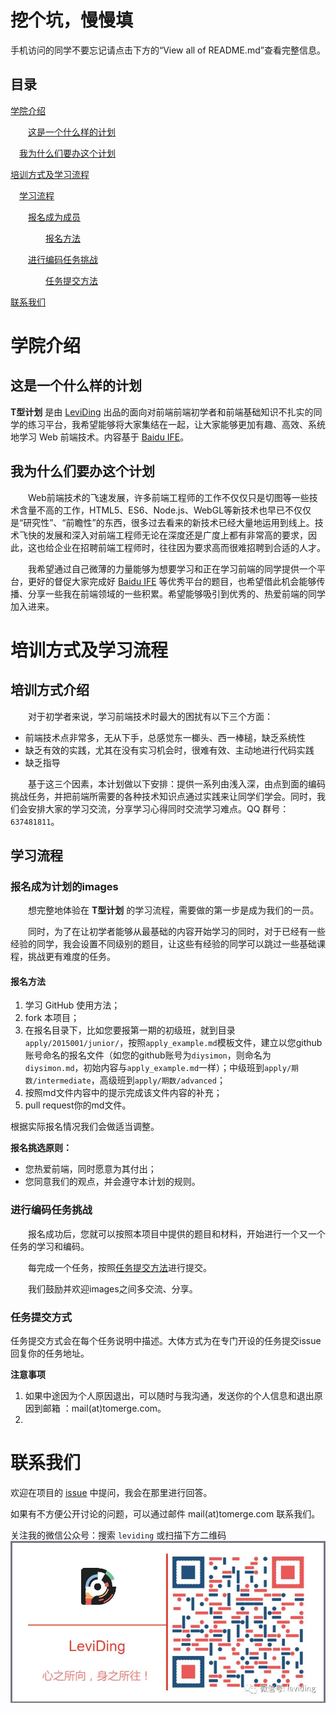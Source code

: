 # 挖个坑，慢慢填

手机访问的同学不要忘记请点击下方的“View all of README.md”查看完整信息。

## 目录

[学院介绍](#学院介绍)

&emsp;&emsp;[这是一个什么样的计划](#这是一个什么样的计划)

&emsp;[我为什么们要办这个计划](#我为什么们要办这个计划)

[培训方式及学习流程](#培训方式及学习流程)

&emsp;[学习流程](#学习流程)

&emsp;&emsp;[报名成为成员](#报名成为成员)

&emsp;&emsp;&emsp;&emsp;[报名方法](#报名方法)

&emsp;&emsp;[进行编码任务挑战](#进行编码任务挑战)

&emsp;&emsp;&emsp;&emsp;[任务提交方法](#任务提交方法)

[联系我们](#联系我们)

# 学院介绍

## 这是一个什么样的计划

**T型计划** 是由 [LeviDing](https://github.com/leviding) 出品的面向对前端前端初学者和前端基础知识不扎实的同学的练习平台，我希望能够将大家集结在一起，让大家能够更加有趣、高效、系统地学习 Web 前端技术。内容基于 [Baidu IFE](http://ife.baidu.com/)。

## 我为什么们要办这个计划

&emsp;&emsp;Web前端技术的飞速发展，许多前端工程师的工作不仅仅只是切图等一些技术含量不高的工作，HTML5、ES6、Node.js、WebGL等新技术也早已不仅仅是“研究性”、“前瞻性”的东西，很多过去看来的新技术已经大量地运用到线上。技术飞快的发展和深入对前端工程师无论在深度还是广度上都有非常高的要求，因此，这也给企业在招聘前端工程师时，往往因为要求高而很难招聘到合适的人才。

&emsp;&emsp;我希望通过自己微薄的力量能够为想要学习和正在学习前端的同学提供一个平台，更好的督促大家完成好 [Baidu IFE](http://ife.baidu.com/) 等优秀平台的题目，也希望借此机会能够传播、分享一些我在前端领域的一些积累。希望能够吸引到优秀的、热爱前端的同学加入进来。

# 培训方式及学习流程

## 培训方式介绍

&emsp;&emsp;对于初学者来说，学习前端技术时最大的困扰有以下三个方面：

* 前端技术点非常多，无从下手，总感觉东一榔头、西一棒槌，缺乏系统性
* 缺乏有效的实践，尤其在没有实习机会时，很难有效、主动地进行代码实践
* 缺乏指导

&emsp;&emsp;基于这三个因素，本计划做以下安排：提供一系列由浅入深，由点到面的编码挑战任务，并把前端所需要的各种技术知识点通过实践来让同学们学会。同时，我们会安排大家的学习交流，分享学习心得同时交流学习难点。QQ 群号：`637481811`。

## 学习流程

### 报名成为计划的images

&emsp;&emsp;想完整地体验在 **T型计划** 的学习流程，需要做的第一步是成为我们的一员。

&emsp;&emsp;同时，为了在让初学者能够从最基础的内容开始学习的同时，对于已经有一些经验的同学，我会设置不同级别的题目，让这些有经验的同学可以跳过一些基础课程，挑战更有难度的任务。

#### 报名方法

1. 学习 GitHub 使用方法；
2. fork 本项目；
3. 在报名目录下，比如您要报第一期的初级班，就到目录`apply/2015001/junior/`，按照`apply_example.md`模板文件，建立以您github账号命名的报名文件（如您的github账号为`diysimon`，则命名为`diysimon.md`，初始内容与`apply_example.md`一样）；中级班到`apply/期数/intermediate`，高级班到`apply/期数/advanced`；
4. 按照md文件内容中的提示完成该文件内容的补充；
5. pull request你的md文件。

根据实际报名情况我们会做适当调整。

**报名挑选原则：**

* 您热爱前端，同时愿意为其付出；
* 您同意我们的观点，并会遵守本计划的规则。

### 进行编码任务挑战

&emsp;&emsp;报名成功后，您就可以按照本项目中提供的题目和材料，开始进行一个又一个任务的学习和编码。

&emsp;&emsp;每完成一个任务，按照[任务提交方法](#任务提交方法)进行提交。

&emsp;&emsp;我们鼓励并欢迎images之间多交流、分享。

### 任务提交方式

任务提交方式会在每个任务说明中描述。大体方式为在专门开设的任务提交issue回复你的任务地址。

**注意事项**

1. 如果中途因为个人原因退出，可以随时与我沟通，发送你的个人信息和退出原因到邮箱 ：mail(at)tomerge.com。
2. 

# 联系我们

欢迎在项目的 <a href="https://github.com/leviding/t-plan/issues" target="_blank">issue</a> 中提问，我会在那里进行回答。

如果有不方便公开讨论的问题，可以通过邮件 mail(at)tomerge.com 联系我们。

关注我的微信公众号：搜索 `leviding` 或扫描下方二维码
![微信公众号：LeviDing](/asset/weixin.jpg)
